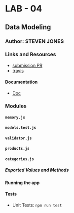 # LAB - 04

## Data Modeling

### Author: STEVEN JONES

### Links and Resources
* [submission PR](https://github.com/colosrjones-401d4/lab-04/tree/datamodel)
* [travis](https://travis-ci.com/colosrjones-401d4/lab-04)

#### Documentation
* [Doc](https://github.com/DeltaVCode/cr-js-401d4/tree/master/curriculum/class-04/lab)

### Modules
#### `memory.js`
#### `models.test.js`
#### `validator.js`
#### `products.js`
#### `categories.js`

##### Exported Values and Methods


#### Running the app


  
#### Tests
* Unit Tests: `npm run test`



